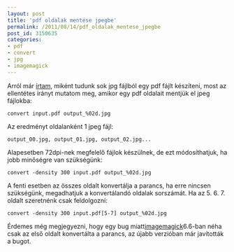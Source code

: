 ```yaml
---
layout: post
title: 'pdf oldalak mentése jpegbe'
permalink: /2011/08/14/pdf_oldalak_mentese_jpegbe
post_id: 3150635
categories: 
- pdf
- convert
- jpg
- imagemagick
---
```


Arról már 
[írtam](/2010/03/23/pdf_keszitese_kepekbol), miként tudunk sok jpg fájlból egy pdf fájlt készíteni, most az ellentétes irányt mutatom meg, amikor egy pdf oldalait mentjük el jpeg fájlokba: 
```
convert input.pdf output_%02d.jpg
``` 
Az eredményt oldalanként 1 jpeg fájl: 
```
output_00.jpg, output_01.jpg, output_02.jpg...
``` 
Alapesetben 72dpi-nek megfelelő fájlok készülnek, de ezt módosíthatjuk, ha jobb minőségre van szükségünk: 
```
convert -density 300 input.pdf output_%02d.jpg
``` 
A fenti esetben az összes oldalt konvertálja a parancs, ha erre nincsen szükségünk, megadhatjuk a konvertálandó oldalak sorszámát. Ha az 5. 6. 7. oldalt szeretnénk csak feldolgozni: 
```
convert -density 300 input.pdf[5-7] output_%02d.jpg
``` 
Érdemes még megjegyezni, hogy egy bug miatt[imagemagick](http://www.imagemagick.org/)6.6-ban néha csak az első oldalt konvertálta a parancs, az újabb verzióban már javították a bugot.